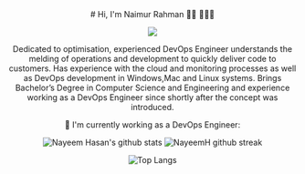 <div align=center>
# Hi, I'm Naimur Rahman 👋🏻 👨🏻‍💻 

![](https://komarev.com/ghpvc/?username=NayeemH&color=blueviolet&style=flat-square)

Dedicated to optimisation, experienced DevOps Engineer understands the melding of operations and development to quickly deliver code to customers. Has experience with the cloud and monitoring processes as well as DevOps development in Windows,Mac and Linux systems. Brings Bachelor’s Degree in Computer Science and Engineering and experience working as a DevOps Engineer since shortly after the concept was introduced.

🌱 I'm currently working as a DevOps Engineer:

<!-- :rocket: I'm using these tools: -->

<!-- &ensp;![Git](https://img.shields.io/badge/-Git-3E2C00?style=flat-square&logo=Git)&ensp;![Docker](https://img.shields.io/badge/-Docker-384D54?style=flat-square&logo=Docker)&ensp;![Webpack](https://img.shields.io/badge/-Webpack-1C78C0?style=flat-square&logo=Webpack)&ensp;![Visual Studio Code](https://img.shields.io/badge/-VsCode-2C2C32?style=flat-square&logo=visual-studio-code&logoColor=0078D7)

📫 How to reach me:

&ensp;[![Gmail](https://img.shields.io/badge/-Gmail-C71610?style=flat-square&logo=Gmail&logoColor=FFFFFF)](mailto:regx1385@gmail.com)&ensp;[![Blog](https://img.shields.io/badge/-Blog-000000?style=flat-square&logoColor=FFFFFF)](https://nextjs-blog.regchiu.vercel.app/)
 -->

![Nayeem Hasan's github stats](https://github-readme-stats.vercel.app/api?username=NayeemH&show_icons=true&theme=radical)
![NayeemH github streak](https://github-readme-streak-stats.herokuapp.com/?user=NayeemH&theme=radical&include_all_commits=true&count_private=true)
 
![Top Langs](https://github-readme-stats.vercel.app/api/top-langs/?username=regchiu&theme=radical)

</div>



